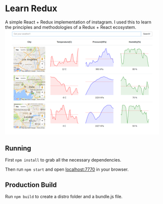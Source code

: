 # Learn Redux

A simple React + Redux implementation of instagram. I used this to learn the principles and methodologies of a Redux + React ecosystem.
![Weather!!](Weather.png)

## Running

First `npm install` to grab all the necessary dependencies. 

Then run `npm start` and open <localhost:7770> in your browser.

## Production Build

Run `npm build` to create a distro folder and a bundle.js file.


